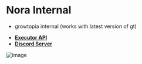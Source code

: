 # Nora Internal
- growtopia internal (works with latest version of gt)
* **[Executor API](api/readme.md)**
* **[Discord Server](https://discord.gg/7zeRmJ38R8)**

![image](https://github.com/user-attachments/assets/53a4dfd6-e619-4360-891d-711d1043dd95)

